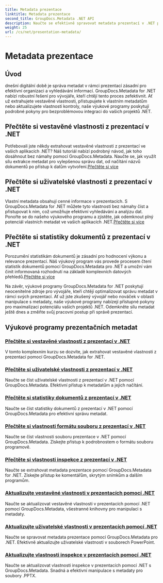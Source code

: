 ```yaml
---
title: Metadata prezentace
linktitle: Metadata prezentace
second_title: GroupDocs.Metadata .NET API
description: Naučte se efektivně spravovat metadata prezentací v .NET pomocí výukových programů GroupDocs.Metadata. Snadný přístup k vestavěným a uživatelským vlastnostem.
weight: 25
url: /cs/net/presentation-metadata/
---
```


# Metadata prezentace

## Úvod

dnešní digitální době je správa metadat v rámci prezentací zásadní pro efektivní organizaci a vyhledávání informací. GroupDocs.Metadata for .NET nabízí robustní řešení pro vývojáře, kteří chtějí tento proces zefektivnit. Ať už extrahujete vestavěné vlastnosti, přistupujete k vlastním metadatům nebo aktualizujete vlastnosti kontroly, naše výukové programy poskytují podrobné pokyny pro bezproblémovou integraci do vašich projektů .NET.

## Přečtěte si vestavěné vlastnosti z prezentací v .NET

 Potřebovali jste někdy extrahovat vestavěné vlastnosti z prezentací ve vašich aplikacích .NET? Náš tutoriál nabízí podrobný návod, jak toho dosáhnout bez námahy pomocí GroupDocs.Metadata. Naučte se, jak využít sílu extrakce metadat pro vylepšenou správu dat, od načítání názvů dokumentů po přístup k datům vytvoření.[Přečtěte si více](./read-built-in-properties-presentations/)

## Přečtěte si uživatelské vlastnosti z prezentací v .NET

Vlastní metadata obsahují cenné informace v prezentacích. S GroupDocs.Metadata for .NET můžete tyto vlastnosti bez námahy číst a přistupovat k nim, což umožňuje efektivní vyhledávání a analýzu dat. Ponořte se do našeho výukového programu a zjistěte, jak odemknout plný potenciál vlastních metadat ve vašich aplikacích .NET.[Přečtěte si více](./read-custom-properties-presentations/)

## Přečtěte si statistiky dokumentů z prezentací v .NET

 Porozumění statistikám dokumentů je zásadní pro hodnocení výkonu a relevance prezentací. Náš výukový program vás provede procesem čtení statistik dokumentů pomocí GroupDocs.Metadata pro .NET a umožní vám činit informovaná rozhodnutí na základě komplexních datových přehledů.[Přečtěte si více](./read-document-statistics-presentations/)

Na závěr, výukové programy GroupDocs.Metadata for .NET poskytují neocenitelné zdroje pro vývojáře, kteří chtějí optimalizovat správu metadat v rámci svých prezentací. Ať už jste zkušený vývojář nebo nováček v oblasti manipulace s metadaty, naše výukové programy nabízejí přístupné pokyny pro maximalizaci potenciálu vašich projektů .NET. Odemkněte sílu metadat ještě dnes a změňte svůj pracovní postup při správě prezentací.

## Výukové programy prezentačních metadat
### [Přečtěte si vestavěné vlastnosti z prezentací v .NET](./read-built-in-properties-presentations/)
V tomto komplexním kurzu se dozvíte, jak extrahovat vestavěné vlastnosti z prezentací pomocí GroupDocs.Metadata for .NET.
### [Přečtěte si uživatelské vlastnosti z prezentací v .NET](./read-custom-properties-presentations/)
Naučte se číst uživatelské vlastnosti z prezentací v .NET pomocí GroupDocs.Metadata. Efektivní přístup k metadatům a jejich načítání.
### [Přečtěte si statistiky dokumentů z prezentací v .NET](./read-document-statistics-presentations/)
Naučte se číst statistiky dokumentů z prezentací v .NET pomocí GroupDocs.Metadata pro efektivní správu metadat.
### [Přečtěte si vlastnosti formátu souboru z prezentací v .NET](./read-file-format-properties-presentations/)
Naučte se číst vlastnosti souboru prezentace v .NET pomocí GroupDocs.Metadata. Získejte přístup k podrobnostem o formátu souboru programově.
### [Přečtěte si vlastnosti inspekce z prezentací v .NET](./read-inspection-properties-presentations/)
Naučte se extrahovat metadata prezentace pomocí GroupDocs.Metadata for .NET. Získejte přístup ke komentářům, skrytým snímkům a dalším programům.
### [Aktualizujte vestavěné vlastnosti v prezentacích pomocí .NET](./update-built-in-properties-presentations/)
Naučte se aktualizovat vestavěné vlastnosti v prezentacích pomocí .NET pomocí GroupDocs.Metadata, všestranné knihovny pro manipulaci s metadaty.
### [Aktualizujte uživatelské vlastnosti v prezentacích pomocí .NET](./update-custom-properties-presentations/)
Naučte se spravovat metadata prezentace pomocí GroupDocs.Metadata pro .NET. Efektivně aktualizujte uživatelské vlastnosti v souborech PowerPoint.
### [Aktualizujte vlastnosti inspekce v prezentacích pomocí .NET](./update-inspection-properties-presentations/)
Naučte se aktualizovat vlastnosti inspekce v prezentacích pomocí .NET s GroupDocs.Metadata. Snadná a efektivní manipulace s metadaty pro soubory .PPTX.